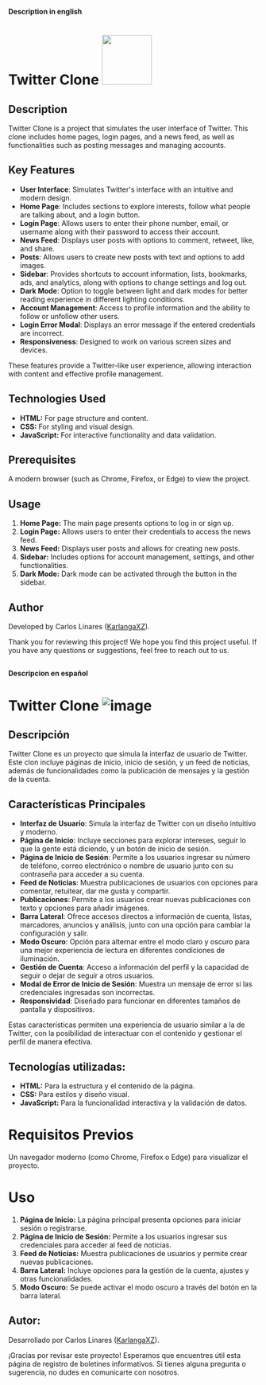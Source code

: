 **Description in english**

# Twitter Clone  <img src="https://github.com/Anmol-Baranwal/Cool-GIFs-For-GitHub/assets/74038190/cc4fe88c-7f7a-41d8-b449-34b7a178c1c6" width="100">


## Description

Twitter Clone is a project that simulates the user interface of Twitter. This clone includes home pages, login pages, and a news feed, as well as functionalities such as posting messages and managing accounts.

## Key Features

- **User Interface**: Simulates Twitter's interface with an intuitive and modern design.
- **Home Page**: Includes sections to explore interests, follow what people are talking about, and a login button.
- **Login Page**: Allows users to enter their phone number, email, or username along with their password to access their account.
- **News Feed**: Displays user posts with options to comment, retweet, like, and share.
- **Posts**: Allows users to create new posts with text and options to add images.
- **Sidebar**: Provides shortcuts to account information, lists, bookmarks, ads, and analytics, along with options to change settings and log out.
- **Dark Mode**: Option to toggle between light and dark modes for better reading experience in different lighting conditions.
- **Account Management**: Access to profile information and the ability to follow or unfollow other users.
- **Login Error Modal**: Displays an error message if the entered credentials are incorrect.
- **Responsiveness**: Designed to work on various screen sizes and devices.

These features provide a Twitter-like user experience, allowing interaction with content and effective profile management.

## Technologies Used

- **HTML:** For page structure and content.
- **CSS:** For styling and visual design.
- **JavaScript:** For interactive functionality and data validation.

## Prerequisites

A modern browser (such as Chrome, Firefox, or Edge) to view the project.

## Usage

1. **Home Page:** The main page presents options to log in or sign up.
2. **Login Page:** Allows users to enter their credentials to access the news feed.
3. **News Feed:** Displays user posts and allows for creating new posts.
4. **Sidebar:** Includes options for account management, settings, and other functionalities.
5. **Dark Mode:** Dark mode can be activated through the button in the sidebar.

## Author

Developed by Carlos Linares ([KarlangaXZ](https://github.com/KarlangaXZ)).

Thank you for reviewing this project! We hope you find this project useful. If you have any questions or suggestions, feel free to reach out to us.

##


**Descripcion en español**

# Twitter Clone ![image](https://github.com/user-attachments/assets/0cef98b3-caad-4c78-a431-24f35a09f008)


## Descripción

Twitter Clone es un proyecto que simula la interfaz de usuario de Twitter. Este clon incluye páginas de inicio, inicio de sesión, y un feed de noticias, además de funcionalidades como la publicación de mensajes y la gestión de la cuenta.

## Características Principales

- **Interfaz de Usuario**: Simula la interfaz de Twitter con un diseño intuitivo y moderno.
- **Página de Inicio**: Incluye secciones para explorar intereses, seguir lo que la gente está diciendo, y un botón de inicio de sesión.
- **Página de Inicio de Sesión**: Permite a los usuarios ingresar su número de teléfono, correo electrónico o nombre de usuario junto con su contraseña para acceder a su cuenta.
- **Feed de Noticias**: Muestra publicaciones de usuarios con opciones para comentar, retuitear, dar me gusta y compartir.
- **Publicaciones**: Permite a los usuarios crear nuevas publicaciones con texto y opciones para añadir imágenes.
- **Barra Lateral**: Ofrece accesos directos a información de cuenta, listas, marcadores, anuncios y análisis, junto con una opción para cambiar la configuración y salir.
- **Modo Oscuro**: Opción para alternar entre el modo claro y oscuro para una mejor experiencia de lectura en diferentes condiciones de iluminación.
- **Gestión de Cuenta**: Acceso a información del perfil y la capacidad de seguir o dejar de seguir a otros usuarios.
- **Modal de Error de Inicio de Sesión**: Muestra un mensaje de error si las credenciales ingresadas son incorrectas.
- **Responsividad**: Diseñado para funcionar en diferentes tamaños de pantalla y dispositivos.
  
Estas características permiten una experiencia de usuario similar a la de Twitter, con la posibilidad de interactuar con el contenido y gestionar el perfil de manera efectiva.

## Tecnologías utilizadas:
- **HTML:** Para la estructura y el contenido de la página.
- **CSS:** Para estilos y diseño visual.
- **JavaScript:** Para la funcionalidad interactiva y la validación de datos.

# Requisitos Previos
Un navegador moderno (como Chrome, Firefox o Edge) para visualizar el proyecto.
  
# Uso
1. **Página de Inicio:** La página principal presenta opciones para iniciar sesión o registrarse.
2. **Página de Inicio de Sesión:** Permite a los usuarios ingresar sus credenciales para acceder al feed de noticias.
3. **Feed de Noticias:** Muestra publicaciones de usuarios y permite crear nuevas publicaciones.
4. **Barra Lateral:** Incluye opciones para la gestión de la cuenta, ajustes y otras funcionalidades.
5. **Modo Oscuro:** Se puede activar el modo oscuro a través del botón en la barra lateral.

## Autor:
Desarrollado por Carlos Linares ([KarlangaXZ](https://github.com/KarlangaXZ)).

¡Gracias por revisar este proyecto! Esperamos que encuentres útil esta página de registro de boletines informativos. Si tienes alguna pregunta o sugerencia, no dudes en comunicarte con nosotros.
